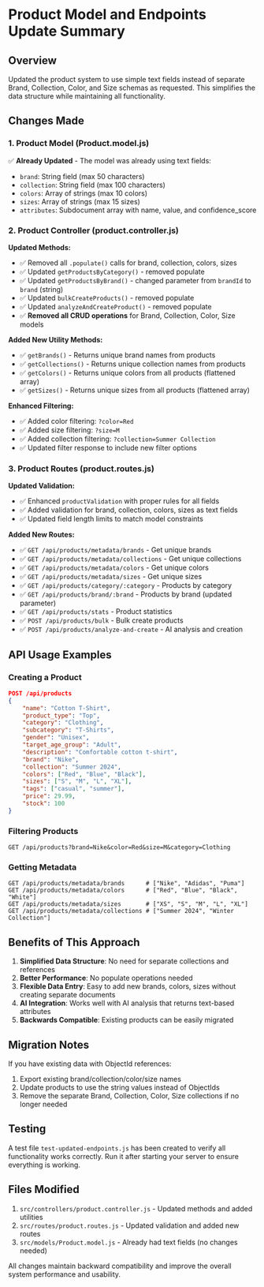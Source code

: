 # Product Model and Endpoints Update Summary

## Overview
Updated the product system to use simple text fields instead of separate Brand, Collection, Color, and Size schemas as requested. This simplifies the data structure while maintaining all functionality.

## Changes Made

### 1. Product Model (Product.model.js)
✅ **Already Updated** - The model was already using text fields:
- `brand`: String field (max 50 characters)
- `collection`: String field (max 100 characters) 
- `colors`: Array of strings (max 10 colors)
- `sizes`: Array of strings (max 15 sizes)
- `attributes`: Subdocument array with name, value, and confidence_score

### 2. Product Controller (product.controller.js)
**Updated Methods:**
- ✅ Removed all `.populate()` calls for brand, collection, colors, sizes
- ✅ Updated `getProductsByCategory()` - removed populate
- ✅ Updated `getProductsByBrand()` - changed parameter from `brandId` to `brand` (string)
- ✅ Updated `bulkCreateProducts()` - removed populate
- ✅ Updated `analyzeAndCreateProduct()` - removed populate
- ✅ **Removed all CRUD operations** for Brand, Collection, Color, Size models

**Added New Utility Methods:**
- ✅ `getBrands()` - Returns unique brand names from products
- ✅ `getCollections()` - Returns unique collection names from products  
- ✅ `getColors()` - Returns unique colors from all products (flattened array)
- ✅ `getSizes()` - Returns unique sizes from all products (flattened array)

**Enhanced Filtering:**
- ✅ Added color filtering: `?color=Red`
- ✅ Added size filtering: `?size=M` 
- ✅ Added collection filtering: `?collection=Summer Collection`
- ✅ Updated filter response to include new filter options

### 3. Product Routes (product.routes.js)
**Updated Validation:**
- ✅ Enhanced `productValidation` with proper rules for all fields
- ✅ Added validation for brand, collection, colors, sizes as text fields
- ✅ Updated field length limits to match model constraints

**Added New Routes:**
- ✅ `GET /api/products/metadata/brands` - Get unique brands
- ✅ `GET /api/products/metadata/collections` - Get unique collections
- ✅ `GET /api/products/metadata/colors` - Get unique colors
- ✅ `GET /api/products/metadata/sizes` - Get unique sizes
- ✅ `GET /api/products/category/:category` - Products by category
- ✅ `GET /api/products/brand/:brand` - Products by brand (updated parameter)
- ✅ `GET /api/products/stats` - Product statistics
- ✅ `POST /api/products/bulk` - Bulk create products
- ✅ `POST /api/products/analyze-and-create` - AI analysis and creation

## API Usage Examples

### Creating a Product
```json
POST /api/products
{
    "name": "Cotton T-Shirt",
    "product_type": "Top",
    "category": "Clothing",
    "subcategory": "T-Shirts",
    "gender": "Unisex",
    "target_age_group": "Adult",
    "description": "Comfortable cotton t-shirt",
    "brand": "Nike",
    "collection": "Summer 2024",
    "colors": ["Red", "Blue", "Black"],
    "sizes": ["S", "M", "L", "XL"],
    "tags": ["casual", "summer"],
    "price": 29.99,
    "stock": 100
}
```

### Filtering Products
```
GET /api/products?brand=Nike&color=Red&size=M&category=Clothing
```

### Getting Metadata
```
GET /api/products/metadata/brands      # ["Nike", "Adidas", "Puma"]
GET /api/products/metadata/colors      # ["Red", "Blue", "Black", "White"]
GET /api/products/metadata/sizes       # ["XS", "S", "M", "L", "XL"]
GET /api/products/metadata/collections # ["Summer 2024", "Winter Collection"]
```

## Benefits of This Approach

1. **Simplified Data Structure**: No need for separate collections and references
2. **Better Performance**: No populate operations needed
3. **Flexible Data Entry**: Easy to add new brands, colors, sizes without creating separate documents
4. **AI Integration**: Works well with AI analysis that returns text-based attributes
5. **Backwards Compatible**: Existing products can be easily migrated

## Migration Notes

If you have existing data with ObjectId references:
1. Export existing brand/collection/color/size names
2. Update products to use the string values instead of ObjectIds
3. Remove the separate Brand, Collection, Color, Size collections if no longer needed

## Testing

A test file `test-updated-endpoints.js` has been created to verify all functionality works correctly. Run it after starting your server to ensure everything is working.

## Files Modified

1. `src/controllers/product.controller.js` - Updated methods and added utilities
2. `src/routes/product.routes.js` - Updated validation and added new routes
3. `src/models/Product.model.js` - Already had text fields (no changes needed)

All changes maintain backward compatibility and improve the overall system performance and usability.
